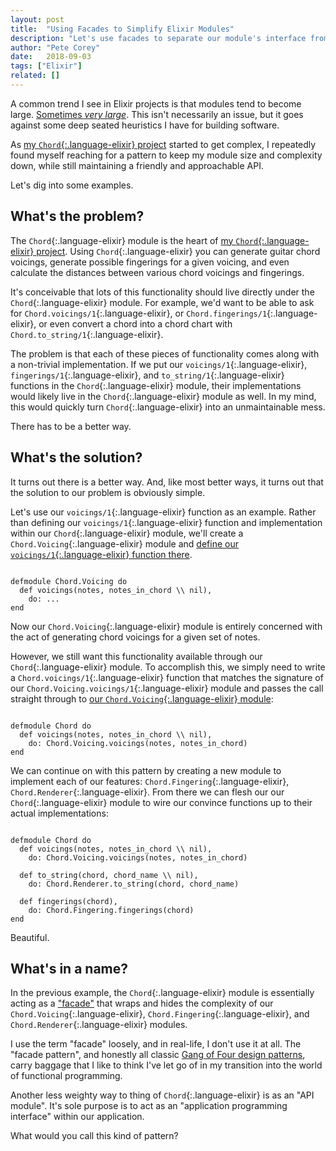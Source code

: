 ```yaml
---
layout: post
title:  "Using Facades to Simplify Elixir Modules"
description: "Let's use facades to separate our module's interface from our implementation, simplifying our overall application!"
author: "Pete Corey"
date:   2018-09-03
tags: ["Elixir"]
related: []
---
```


A common trend I see in Elixir projects is that modules tend to become large. [Sometimes _very large_](https://github.com/elixir-ecto/ecto/blob/master/lib/ecto/query.ex). This isn't necessarily an issue, but it goes against some deep seated heuristics I have for building software.

As [my `Chord`{:.language-elixir} project](https://github.com/pcorey/chord/) started to get complex, I repeatedly found myself reaching for a pattern to keep my module size and complexity down, while still maintaining a friendly and approachable API.

Let's dig into some examples.

## What's the problem?

The `Chord`{:.language-elixir} module is the heart of [my `Chord`{:.language-elixir} project](https://github.com/pcorey/chord/). Using `Chord`{:.language-elixir} you can generate guitar chord voicings, generate possible fingerings for a given voicing, and even calculate the distances between various chord voicings and fingerings.

It's conceivable that lots of this functionality should live directly under the `Chord`{:.language-elixir} module. For example, we'd want to be able to ask for `Chord.voicings/1`{:.language-elixir},  or `Chord.fingerings/1`{:.language-elixir}, or even convert a chord into a chord chart with `Chord.to_string/1`{:.language-elixir}.

The problem is that each of these pieces of functionality comes along with a non-trivial implementation. If we put our `voicings/1`{:.language-elixir}, `fingerings/1`{:.language-elixir}, and `to_string/1`{:.language-elixir} functions in the `Chord`{:.language-elixir} module, their implementations would likely live in the `Chord`{:.language-elixir} module as well. In my mind, this would quickly turn `Chord`{:.language-elixir} into an unmaintainable mess.

There has to be a better way.

## What's the solution?

It turns out there is a better way. And, like most better ways, it turns out that the solution to our problem is obviously simple.

Let's use our `voicings/1`{:.language-elixir} function as an example. Rather than defining our `voicings/1`{:.language-elixir} function and implementation within our `Chord`{:.language-elixir} module, we'll create a `Chord.Voicing`{:.language-elixir} module and [define our `voicings/1`{:.language-elixir} function there](https://github.com/pcorey/chord/blob/55ec2d6069366e0d78a6cf4a9bde59c589171c08/lib/chord/voicing.ex#L2-L9).

<pre class='language-elixir'><code class='language-elixir'>
defmodule Chord.Voicing do
  def voicings(notes, notes_in_chord \\ nil),
    do: ...
end
</code></pre>

Now our `Chord.Voicing`{:.language-elixir} module is entirely concerned with the act of generating chord voicings for a given set of notes.

However, we still want this functionality available through our `Chord`{:.language-elixir} module. To accomplish this, we simply need to write a `Chord.voicings/1`{:.language-elixir} function that matches the signature of our `Chord.Voicing.voicings/1`{:.language-elixir} module and passes the call straight through to [our `Chord.Voicing`{:.language-elixir} module](https://github.com/pcorey/chord/blob/55ec2d6069366e0d78a6cf4a9bde59c589171c08/lib/chord.ex):

<pre class='language-elixir'><code class='language-elixir'>
defmodule Chord do
  def voicings(notes, notes_in_chord \\ nil),
    do: Chord.Voicing.voicings(notes, notes_in_chord)
end
</code></pre>

We can continue on with this pattern by creating a new module to implement each of our features: `Chord.Fingering`{:.language-elixir}, `Chord.Renderer`{:.language-elixir}. From there we can flesh our our `Chord`{:.language-elixir} module to wire our convince functions up to their actual implementations:

<pre class='language-elixir'><code class='language-elixir'>
defmodule Chord do
  def voicings(notes, notes_in_chord \\ nil),
    do: Chord.Voicing.voicings(notes, notes_in_chord)

  def to_string(chord, chord_name \\ nil),
    do: Chord.Renderer.to_string(chord, chord_name)

  def fingerings(chord),
    do: Chord.Fingering.fingerings(chord)
end
</code></pre>

Beautiful.

## What's in a name?

In the previous example, the `Chord`{:.language-elixir} module is essentially acting as a ["facade"](https://en.wikipedia.org/wiki/Facade_pattern) that wraps and hides the complexity of our `Chord.Voicing`{:.language-elixir}, `Chord.Fingering`{:.language-elixir}, and `Chord.Renderer`{:.language-elixir} modules.

I use the term "facade" loosely, and in real-life, I don't use it at all. The "facade pattern", and honestly all classic [Gang of Four design patterns](https://amzn.to/2BVHHIo), carry  baggage that I like to think I've let go of in my transition into the world of functional programming.

Another less weighty way to thing of `Chord`{:.language-elixir} is as an "API module". It's sole purpose is to act as an "application programming interface" within our application.

What would you call this kind of pattern?
